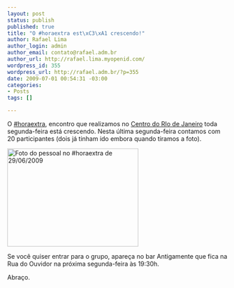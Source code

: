 ```yaml
--- 
layout: post
status: publish
published: true
title: "O #horaextra est\xC3\xA1 crescendo!"
author: Rafael Lima
author_login: admin
author_email: contato@rafael.adm.br
author_url: http://rafael.lima.myopenid.com/
wordpress_id: 355
wordpress_url: http://rafael.adm.br/?p=355
date: 2009-07-01 00:54:31 -03:00
categories: 
- Posts
tags: []

---
```

O <a href="http://twitter.com/#search?q=%23horaextra">#horaextra</a>, encontro que realizamos no <a href="http://rafael.adm.br/p/novo-ponto-de-encontro-do-hora-extra/">Centro do RIo de Janeiro</a> toda segunda-feira está crescendo. Nesta última segunda-feira contamos com 20 participantes (dois já tinham ido embora quando tiramos a foto).

<a href="http://rafael.adm.br/wp-content/uploads/2009/07/3673576867_ee846ffe68_b.jpg"><img src="http://rafael.adm.br/wp-content/uploads/2009/07/3673576867_ee846ffe68_b-300x225.jpg" alt="Foto do pessoal no #horaextra de 29/06/2009" title="Foto do pessoal no #horaextra de 29/06/2009" width="300" height="225" class="aligncenter size-medium wp-image-356" /></a>

Se você quiser entrar para o grupo, apareça no bar Antigamente que fica na Rua do Ouvidor na próxima segunda-feira às 19:30h.

Abraço.
